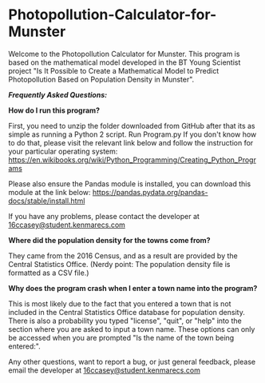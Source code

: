 # Photopollution-Calculator-for-Munster

Welcome to the Photopollution Calculator for Munster. This program is based on the mathematical model developed in the BT Young Scientist project "Is It Possible to Create a Mathematical Model to Predict Photopollution Based on Population Density in Munster".

***Frequently Asked Questions:***

**How do I run this program?**

First, you need to unzip the folder downloaded from GitHub after that its as simple as running a Python 2 script. Run Program.py
If you don't know how to do that, please visit the relevant link below and follow the instruction for your particular operating system:
https://en.wikibooks.org/wiki/Python_Programming/Creating_Python_Programs

Please also ensure the Pandas module is installed, you can download this module at the link below:
https://pandas.pydata.org/pandas-docs/stable/install.html

If you have any problems, please contact the developer at 16ccasey@student.kenmarecs.com

**Where did the population density for the towns come from?**

They came from the 2016 Census, and as a result are provided by the Central Statistics Office. (Nerdy point: The population density file is formatted as a CSV file.)

**Why does the program crash when I enter a town name into the program?**

This is most likely due to the fact that you entered a town that is not included in the Central Statistics Office database for population density. There is also a probability you typed "license", "quit", or "help" into the section where you are asked to input a town name. These options can only be accessed when you are prompted "Is the name of the town being entered:".

Any other questions, want to report a bug, or just general feedback, please email the developer at 16ccasey@student.kenmarecs.com  
  
